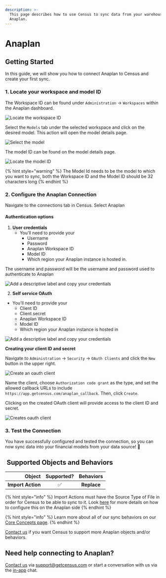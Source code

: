 ```yaml
---
description: >-
  This page describes how to use Census to sync data from your warehouse to
  Anaplan.
---
```


# Anaplan

## Getting Started

In this guide, we will show you how to connect Anaplan to Census and create your first sync.

### 1. Locate your workspace and model ID

The Workspace ID can be found under `Administration` -> `Workspaces` within the Anaplan dashboard.

![Locate the workspace ID](../.gitbook/assets/AnaplanWorkspaceID.png)

Select the `Models` tab under the selected workspace and click on the desired model. This action will open the model details page.

![Select the model](../.gitbook/assets/AnaplanModels.png)

The model ID can be found on the model details page.

![Locate the model ID](../.gitbook/assets/AnaplanModelID.png)

{% hint style="warning" %}
The Model Id needs to be the model to which you want to sync, both the Workspace ID and the Model ID should be 32 characters long
{% endhint %}

### 2. Configure the Anaplan Connection

Navigate to the connections tab in Census. Select Anaplan

#### Authentication options

1. **User credentials**
   * You'll need to provide your
     * Username
     * Password
     * Anaplan Workspace ID
     * Model ID
     * Which region your Anaplan instance is hosted in.

The username and password will be the username and password used to authenticate to Anaplan

![Add a descriptive label and copy your credentials](../.gitbook/assets/AnaplanUserCreds.png)

2. **Self service OAuth**

* You'll need to provide your
  * Client ID
  * Client secret
  * Anaplan Workspace ID
  * Model ID
  * Which region your Anaplan instance is hosted in

![Add a descriptive label and copy your credentials](../.gitbook/assets/AnaplanSelfServiceOauth.png)

**Creating your client ID and secret**

Navigate to `Administration` -> `Security` -> `OAuth Clients` and click the `New` button in the upper right.

![Create an oauth client](../.gitbook/assets/AnaplanOauthClient.png)

Name the client, choose `Authorization code grant` as the type, and set the allowed callback URLs to include `https://app.getcensus.com/anaplan_callback`. Then, click `Create`.

Clicking on the created OAuth client will provide access to the client ID and secret.

![Creates oauth client](../.gitbook/assets/AnaplanOauthClientIDandSecret.png)

### 3. Test the Connection

You have successfully configured and tested the connection, so you can now sync data into your financial models from your data source! :tada:

## ️ Supported Objects and Behaviors

|        **Object** | **Supported?** | **Behaviors** |
| ----------------: | :------------: | :-----------: |
| **Import Action** |        ✅       |  **Replace**  |

{% hint style="info" %}
Import Actions must have the Source Type of File in order for Census to be able to sync to it. Look [here](https://help.anaplan.com/import-basics-b9d40f84-d2c0-4003-84e3-47a8068da977) for more details on how to configure this on the Anaplan side
{% endhint %}

{% hint style="info" %}
Learn more about all of our sync behaviors on our [Core Concepts page](../syncs/core-concept/#the-different-sync-behaviors).
{% endhint %}

[Contact us](mailto:support@getcensus.com) if you want Census to support more Anaplan objects and/or behaviors.

## Need help connecting to Anaplan?

[Contact us](mailto:support@getcensus.com) via support@getcensus.com or start a conversation with us via the [in-app](https://app.getcensus.com) chat.
